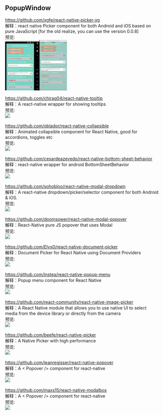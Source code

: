 ## PopupWindow


https://github.com/xgfe/react-native-picker-xg<br>
解释：react native Picker component for both Android and iOS based on pure JavaScript [for the old realize, you can use the version 0.0.8]
<br>
预览:<br>
<img src="https://raw.githubusercontent.com/lulutia/images/master/react-native-components/Screen-Capture-50.gif" width="40%"/>
<br>


https://github.com/chirag04/react-native-tooltip<br>
解释：A react-native wrapper for showing tooltips
<br>
预览:<br>
<img src="https://github.com/chirag04/react-native-tooltip/raw/master/screenshot.png" width="30%"/>
<br>


https://github.com/oblador/react-native-collapsible<br>
解释：Animated collapsible component for React Native, good for accordions, toggles etc
<br>
预览:<br>
<img src="https://cloud.githubusercontent.com/assets/378279/8047315/0237ca2c-0e44-11e5-9a16-1da052406eb0.gif" width="30%"/>
<br>

https://github.com/cesardeazevedo/react-native-bottom-sheet-behavior<br>
解释：react-native wrapper for android BottomSheetBehavior
<br>
预览:<br>
<img src="https://cloud.githubusercontent.com/assets/5366959/24594266/c59667bc-1801-11e7-840c-97588658a8ae.gif" width="30%"/>
<br>

https://github.com/sohobloo/react-native-modal-dropdown<br>
解释：A react-native dropdown/picker/selector component for both Android & iOS.
<br>
预览:<br>
<img src="https://github.com/sohobloo/react-native-modal-dropdown/raw/master/docs/demo_1.gif?raw=true" width="30%"/>
<br>

https://github.com/doomsower/react-native-modal-popover<br>
解释：React-Native pure JS popover that uses Modal
<br>
预览:<br>
<img src="https://raw.githubusercontent.com/doomsower/react-native-modal-popover/master/gifs/android.gif" width="25%"/>
<br>

https://github.com/Elyx0/react-native-document-picker<br>
解释：Document Picker for React Native using Document Providers
<br>
预览:<br>
<img src="https://camo.githubusercontent.com/9e4ea16c14c26fbe32b411cfaec8db9b1d2b7285/687474703a2f2f692e737461636b2e696d6775722e636f6d2f64763069512e706e67" width="25%"/>
<br>

https://github.com/instea/react-native-popup-menu<br>
解释：Popup menu component for React Native
<br>
预览:<br>
<img src="https://github.com/instea/react-native-popup-menu/raw/master/android.demo.gif" width="25%"/>
<br>

https://github.com/react-community/react-native-image-picker<br>
解释：A React Native module that allows you to use native UI to select media from the device library or directly from the camera
<br>
预览:<br>
<img src="https://github.com/marcshilling/react-native-image-picker/raw/master/images/ios-image.png" width="30%"/>
<br>


https://github.com/beefe/react-native-picker<br>
解释：A Native Picker with high performance
<br>
预览:<br>
<img src="https://github.com/beefe/react-native-picker/raw/master/doc/ui4.jpg" width="30%"/>
<br>


https://github.com/jeanregisser/react-native-popover<br>
解释：A < Popover /> component for react-native
<br>
预览:<br>
<img src="https://raw.githubusercontent.com/jeanregisser/react-native-popover/master/Screenshots/animated.gif" width="25%"/>
<br>

https://github.com/maxs15/react-native-modalbox<br>
解释：A < Popover /> component for react-native
<br>
预览:<br>
<img src="https://camo.githubusercontent.com/d4a496a80e4159490d873dcc37e93b71d6da7e0b/687474703a2f2f692e696d6775722e636f6d2f3358554c4c74382e676966" width="25%"/>
<br>
